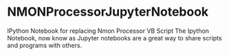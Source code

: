 # NMONProcessorJupyterNotebook
IPython Notebook for replacing Nmon Processor VB Script
The Ipython Notebook, now know as Jupyter notebooks are a great way to share scripts and programs with others.
